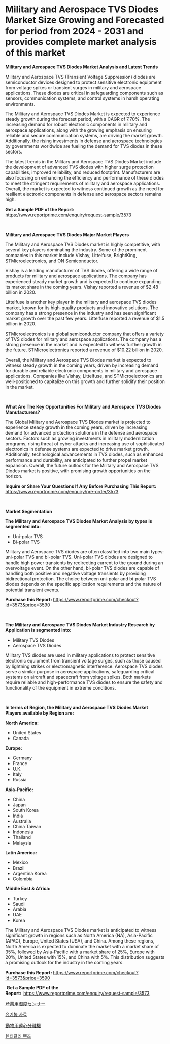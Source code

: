 <p><h1>Military and Aerospace TVS Diodes Market Size Growing and Forecasted for period from 2024 - 2031 and provides complete market analysis of this market</h1></p><p><strong>Military and Aerospace TVS Diodes Market Analysis and Latest Trends</strong></p>
<p><p>Military and Aerospace TVS (Transient Voltage Suppression) diodes are semiconductor devices designed to protect sensitive electronic equipment from voltage spikes or transient surges in military and aerospace applications. These diodes are critical in safeguarding components such as sensors, communication systems, and control systems in harsh operating environments.</p><p>The Military and Aerospace TVS Diodes Market is expected to experience steady growth during the forecast period, with a CAGR of 7.70%. The increasing demand for robust electronic components in military and aerospace applications, along with the growing emphasis on ensuring reliable and secure communication systems, are driving the market growth. Additionally, the rising investments in defense and aerospace technologies by governments worldwide are fueling the demand for TVS diodes in these sectors.</p><p>The latest trends in the Military and Aerospace TVS Diodes Market include the development of advanced TVS diodes with higher surge protection capabilities, improved reliability, and reduced footprint. Manufacturers are also focusing on enhancing the efficiency and performance of these diodes to meet the stringent requirements of military and aerospace applications. Overall, the market is expected to witness continued growth as the need for resilient electronic components in defense and aerospace sectors remains high.</p></p>
<p><strong>Get a Sample PDF of the Report:&nbsp;</strong> <a href="https://www.reportprime.com/enquiry/request-sample/3573">https://www.reportprime.com/enquiry/request-sample/3573</a></p>
<p>&nbsp;</p>
<p><strong>Military and Aerospace TVS Diodes Major Market Players</strong></p>
<p><p>The Military and Aerospace TVS Diodes market is highly competitive, with several key players dominating the industry. Some of the prominent companies in this market include Vishay, Littelfuse, BrightKing, STMicroelectronics, and ON Semiconductor.</p><p>Vishay is a leading manufacturer of TVS diodes, offering a wide range of products for military and aerospace applications. The company has experienced steady market growth and is expected to continue expanding its market share in the coming years. Vishay reported a revenue of $2.48 billion in 2020.</p><p>Littelfuse is another key player in the military and aerospace TVS diodes market, known for its high-quality products and innovative solutions. The company has a strong presence in the industry and has seen significant market growth over the past few years. Littelfuse reported a revenue of $1.5 billion in 2020.</p><p>STMicroelectronics is a global semiconductor company that offers a variety of TVS diodes for military and aerospace applications. The company has a strong presence in the market and is expected to witness further growth in the future. STMicroelectronics reported a revenue of $10.22 billion in 2020.</p><p>Overall, the Military and Aerospace TVS Diodes market is expected to witness steady growth in the coming years, driven by increasing demand for durable and reliable electronic components in military and aerospace applications. Companies like Vishay, Littelfuse, and STMicroelectronics are well-positioned to capitalize on this growth and further solidify their position in the market.</p></p>
<p>&nbsp;</p>
<p><strong>What Are The Key Opportunities For Military and Aerospace TVS Diodes Manufacturers?</strong></p>
<p><p>The Global Military and Aerospace TVS Diodes market is projected to experience steady growth in the coming years, driven by increasing demand for advanced protection solutions in the defense and aerospace sectors. Factors such as growing investments in military modernization programs, rising threat of cyber attacks and increasing use of sophisticated electronics in defense systems are expected to drive market growth. Additionally, technological advancements in TVS diodes, such as enhanced performance and durability, are anticipated to further propel market expansion. Overall, the future outlook for the Military and Aerospace TVS Diodes market is positive, with promising growth opportunities on the horizon.</p></p>
<p><strong>Inquire or Share Your Questions If Any Before Purchasing This Report:</strong> <a href="https://www.reportprime.com/enquiry/pre-order/3573">https://www.reportprime.com/enquiry/pre-order/3573</a></p>
<p>&nbsp;</p>
<p><strong>Market Segmentation</strong></p>
<p><strong>The Military and Aerospace TVS Diodes Market Analysis by types is segmented into:</strong></p>
<p><ul><li>Uni-polar TVS</li><li>Bi-polar TVS</li></ul></p>
<p><p>Military and Aerospace TVS diodes are often classified into two main types: uni-polar TVS and bi-polar TVS. Uni-polar TVS diodes are designed to handle high power transients by redirecting current to the ground during an overvoltage event. On the other hand, bi-polar TVS diodes are capable of handling both positive and negative voltage transients by providing bidirectional protection. The choice between uni-polar and bi-polar TVS diodes depends on the specific application requirements and the nature of potential transient events.</p></p>
<p><strong>Purchase this Report:&nbsp;</strong><a href="https://www.reportprime.com/checkout?id=3573&price=3590">https://www.reportprime.com/checkout?id=3573&price=3590</a></p>
<p>&nbsp;</p>
<p><strong>The Military and Aerospace TVS Diodes Market Industry Research by Application is segmented into:</strong></p>
<p><ul><li>Military TVS Diodes</li><li>Aerospace TVS Diodes</li></ul></p>
<p><p>Military TVS diodes are used in military applications to protect sensitive electronic equipment from transient voltage surges, such as those caused by lightning strikes or electromagnetic interference. Aerospace TVS diodes serve a similar purpose in aerospace applications, safeguarding critical systems on aircraft and spacecraft from voltage spikes. Both markets require reliable and high-performance TVS diodes to ensure the safety and functionality of the equipment in extreme conditions.</p></p>
<p>&nbsp;</p>
<p><strong>In terms of Region, the Military and Aerospace TVS Diodes Market Players available by Region are:</strong></p>
<p>
    <p> <strong> North America: </strong>
        <ul>
            <li>United States</li>
            <li>Canada</li>
        </ul>
        </p> 
    <p> <strong> Europe: </strong>
        <ul>
            <li>Germany</li>
            <li>France</li>
            <li>U.K.</li>
            <li>Italy</li>
            <li>Russia</li>
        </ul>
        </p> 
    <p> <strong> Asia-Pacific: </strong>
        <ul>
            <li>China</li>
            <li>Japan</li>
            <li>South Korea</li>
            <li>India</li>
            <li>Australia</li>
            <li>China Taiwan</li>
            <li>Indonesia</li>
            <li>Thailand</li>
            <li>Malaysia</li>
        </ul>
        </p> 
    <p> <strong> Latin America: </strong>
        <ul>
            <li>Mexico</li>
            <li>Brazil</li>
            <li>Argentina Korea</li>
            <li>Colombia</li>
        </ul>
        </p> 
    <p> <strong> Middle East & Africa: </strong>
        <ul>
            <li>Turkey</li>
            <li>Saudi</li>
            <li>Arabia</li>
            <li>UAE</li>
            <li>Korea</li>
        </ul>
    </p>
    </p>
<p><p>The Military and Aerospace TVS Diodes market is anticipated to witness significant growth in regions such as North America (NA), Asia-Pacific (APAC), Europe, United States (USA), and China. Among these regions, North America is expected to dominate the market with a market share of 35%, followed by Asia-Pacific with a market share of 25%, Europe with 20%, United States with 15%, and China with 5%. This distribution suggests a promising outlook for the industry in the coming years.</p></p>
<p><strong>Purchase this Report: </strong><a href="https://www.reportprime.com/checkout?id=3573&price=3590">https://www.reportprime.com/checkout?id=3573&price=3590</a></p>
<p>&nbsp;<strong>Get a Sample PDF of the Report:&nbsp;&nbsp;</strong><a href="https://www.reportprime.com/enquiry/request-sample/3573">https://www.reportprime.com/enquiry/request-sample/3573</a></p>
<p><strong></strong></p>
<p><p><a href="https://medium.com/@coraltrout1923/%E7%94%A3%E6%A5%AD%E7%94%A8%E6%B9%BF%E5%BA%A6%E3%82%BB%E3%83%B3%E3%82%B5%E3%83%BC%E5%B8%82%E5%A0%B4%E3%81%AE%E3%83%A1%E3%83%88%E3%83%AA%E3%82%AF%E3%82%B9%E3%82%92%E8%A7%A3%E8%AA%AD%E3%81%99%E3%82%8B-%E5%B8%82%E5%A0%B4%E3%82%B7%E3%82%A7%E3%82%A2-%E3%83%88%E3%83%AC%E3%83%B3%E3%83%89-%E3%81%8A%E3%82%88%E3%81%B3%E6%88%90%E9%95%B7%E3%83%91%E3%82%BF%E3%83%BC%E3%83%B3-55ff15e25543">産業用湿度センサー</a></p><p><a href="https://medium.com/@marchall15/%EC%9C%A0%EA%B8%B0%EB%86%8D-%EC%82%AC%EB%A3%8C-%EC%8B%9C%EC%9E%A5%EC%9D%80-%EC%8B%9C%EC%9E%A5-%EC%A0%90%EC%9C%A0%EC%9C%A8-%EC%8B%9C%EC%9E%A5-%EB%8F%99%ED%96%A5-%EB%B0%8F-%EC%8B%9C%EC%9E%A5-%EC%84%B1%EC%9E%A5%EC%97%90-%EB%8C%80%ED%95%9C-%EC%A0%95%EB%B3%B4%EB%A5%BC-%EC%A0%9C%EA%B3%B5%ED%95%A9%EB%8B%88%EB%8B%A4-6aa768fe5efd">유기농 사료</a></p><p><a href="https://medium.com/@santosuigrtley997836/%E7%8D%A3%E5%8C%BB%E7%94%A8%E9%81%A0%E5%BF%83%E5%88%86%E9%9B%A2%E6%A9%9F%E5%B8%82%E5%A0%B4%E3%83%A1%E3%83%88%E3%83%AA%E3%82%AF%E3%82%B9%E3%81%AE%E8%A7%A3%E8%AA%AD-%E5%B8%82%E5%A0%B4%E3%82%B7%E3%82%A7%E3%82%A2-%E3%83%88%E3%83%AC%E3%83%B3%E3%83%89-%E3%81%8A%E3%82%88%E3%81%B3%E6%88%90%E9%95%B7%E3%83%91%E3%82%BF%E3%83%BC%E3%83%B3-ee029b0660ca">動物用遠心分離機</a></p><p><a href="https://medium.com/@abelusikowski95672023/%EB%A0%8C%ED%8B%B0%ED%81%98%EB%9F%AC-%EB%A0%8C%EC%A6%88-%EC%8B%9C%EC%9E%A5-%EC%8B%9C%EC%9E%A5-%EC%A0%90%EC%9C%A0%EC%9C%A8-%EC%8B%9C%EC%9E%A5-%EB%8F%99%ED%96%A5-%EB%B0%8F-%EB%AF%B8%EB%9E%98-%EC%84%B1%EC%9E%A5-%ED%83%90%EC%83%89-a6f9d74dd0ed">렌티큘러 렌즈</a></p></p>